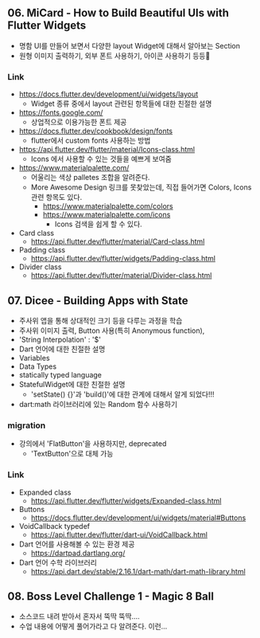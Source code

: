 ## 06. MiCard - How to Build Beautiful UIs with Flutter Widgets
- 명함 UI를 만들어 보면서 다양한 layout Widget에 대해서 알아보는 Section
- 원형 이미지 출력하기, 외부 폰트 사용하기, 아이콘 사용하기 등등


### Link
- https://docs.flutter.dev/development/ui/widgets/layout
  - Widget 종류 중에서 layout 관련된 항목들에 대한 친절한 설명
- https://fonts.google.com/
  - 상업적으로 이용가능한 폰트 제공
- https://docs.flutter.dev/cookbook/design/fonts
  - flutter에서 custom fonts 사용하는 방법
- https://api.flutter.dev/flutter/material/Icons-class.html
  - Icons 에서 사용할 수 있는 것들을 예쁘게 보여줌
- https://www.materialpalette.com/
  - 어울리는 색상 palletes 조합을 알려준다.
  - More Awesome Design 링크를 못찾았는데, 직접 들어가면 Colors, Icons 관련 항목도 있다.
    - https://www.materialpalette.com/colors
    - https://www.materialpalette.com/icons
      - Icons 검색을 쉽게 할 수 있다.
- Card class
  - https://api.flutter.dev/flutter/material/Card-class.html
- Padding class
  - https://api.flutter.dev/flutter/widgets/Padding-class.html
- Divider class
  - https://api.flutter.dev/flutter/material/Divider-class.html


## 07. Dicee - Building Apps with State
- 주사위 앱을 통해 상대적인 크기 등을 다루는 과정을 학습
- 주사위 이미지 출력, Button 사용(특히 Anonymous function), 
- 'String Interpolation' : '$'
-  Dart 언어에 대한 친절한 설명
  - Variables
  - Data Types
  - statically typed language
- StatefulWidget에 대한 친절한 설명
  - 'setState() {}'과 'build()'에 대한 관계에 대해서 알게 되었다!!!
-  dart:math 라이브러리에 있는 Random 함수 사용하기


### migration
- 강의에서 'FlatButton'을 사용하지만, deprecated
  - 'TextButton'으로 대체 가능


### Link
- Expanded class
  - https://api.flutter.dev/flutter/widgets/Expanded-class.html
- Buttons
  - https://docs.flutter.dev/development/ui/widgets/material#Buttons
- VoidCallback typedef
  - https://api.flutter.dev/flutter/dart-ui/VoidCallback.html
- Dart 언어를 사용해볼 수 있는 환경 제공
  - https://dartpad.dartlang.org/
- Dart 언어 수학 라이브러리
  - https://api.dart.dev/stable/2.16.1/dart-math/dart-math-library.html


## 08. Boss Level Challenge 1 - Magic 8 Ball
- 소스코드 내려 받아서 혼자서 뚝딱 뚝딱....
- 수업 내용에 어떻게 풀어가라고 다 알려준다. 이런...
